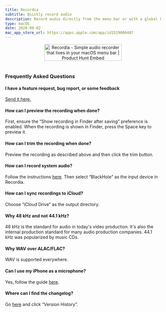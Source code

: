 ```yaml
---
title: Recordia
subtitle: Quickly record audio
description: Record audio directly from the menu bar or with a global keyboard shortcut.
type: macOS
date: 2020-09-02
mac_app_store_url: https://apps.apple.com/app/id1529006487
---
```


<div align="center">
	<a href="https://www.producthunt.com/posts/recordia?utm_source=badge-featured&utm_medium=badge&utm_souce=badge-recordia" target="_blank"><img src="https://api.producthunt.com/widgets/embed-image/v1/featured.svg?post_id=256507&theme=light" alt="Recordia - Simple audio recorder that lives in your macOS menu bar | Product Hunt Embed" style="width: 250px; height: 54px;" width="250" height="54" /></a>
</div>

<br>

<h3 id="faq">Frequently Asked Questions</h3>

#### I have a feature request, bug report, or some feedback

[Send it here.](https://sindresorhus.com/feedback/?product=Recordia&referrer=Website-FAQ)

#### How can I preview the recording when done?

First, ensure the “Show recording in Finder after saving” preference is enabled. When the recording is shown in Finder, press the Space key to preview it.

#### How can I trim the recording when done?

Preview the recording as described above and then click the trim button.

#### How can I record system audio?

Follow the instructions [here](https://github.com/ExistentialAudio/BlackHole#record-system-audio). Then select “BlackHole” as the input device in Recordia.

#### How can I sync recordings to iCloud?

Choose “iCloud Drive” as the output directory.

#### Why 48 kHz and not 44.1 kHz?

48 kHz is the standard for audio in today's video production. It's also the internal production standard for many audio production companies. 44.1 kHz was popularized by music CDs.

#### Why WAV over ALAC/FLAC?

WAV is supported everywhere.

#### Can I use my iPhone as a microphone?

Yes, follow the guide [here](https://www.switchingtomac.com/tutorials/how-to-use-your-iphone-as-a-microphone-on-a-mac/).

#### Where can I find the changelog?

Go [here](https://apps.apple.com/app/id1529006487) and click “Version History”.
